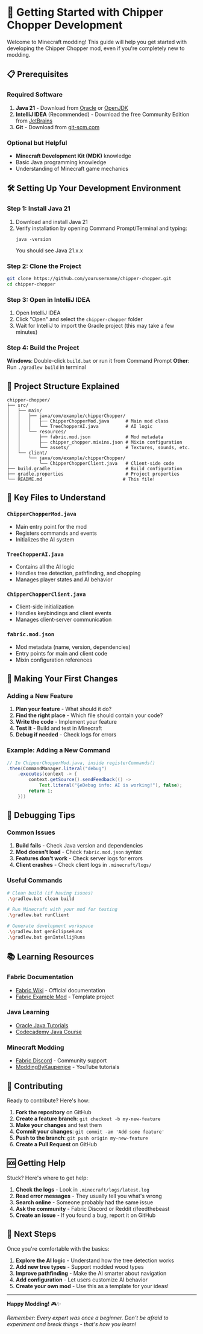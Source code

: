 # 🚀 Getting Started with Chipper Chopper Development

Welcome to Minecraft modding! This guide will help you get started with developing the Chipper Chopper mod, even if you're completely new to modding.

## 📋 Prerequisites

### Required Software
1. **Java 21** - Download from [Oracle](https://www.oracle.com/java/technologies/downloads/) or [OpenJDK](https://openjdk.org/)
2. **IntelliJ IDEA** (Recommended) - Download the free Community Edition from [JetBrains](https://www.jetbrains.com/idea/)
3. **Git** - Download from [git-scm.com](https://git-scm.com/)

### Optional but Helpful
- **Minecraft Development Kit (MDK)** knowledge
- Basic Java programming knowledge
- Understanding of Minecraft game mechanics

## 🛠️ Setting Up Your Development Environment

### Step 1: Install Java 21
1. Download and install Java 21
2. Verify installation by opening Command Prompt/Terminal and typing:
   ```
   java -version
   ```
   You should see Java 21.x.x

### Step 2: Clone the Project
```bash
git clone https://github.com/yourusername/chipper-chopper.git
cd chipper-chopper
```

### Step 3: Open in IntelliJ IDEA
1. Open IntelliJ IDEA
2. Click "Open" and select the `chipper-chopper` folder
3. Wait for IntelliJ to import the Gradle project (this may take a few minutes)

### Step 4: Build the Project
**Windows**: Double-click `build.bat` or run it from Command Prompt
**Other**: Run `./gradlew build` in terminal

## 📁 Project Structure Explained

```
chipper-chopper/
├── src/
│   ├── main/
│   │   ├── java/com/example/chipperChopper/
│   │   │   ├── ChipperChopperMod.java      # Main mod class
│   │   │   └── TreeChopperAI.java          # AI logic
│   │   └── resources/
│   │       ├── fabric.mod.json             # Mod metadata
│   │       ├── chipper_chopper.mixins.json # Mixin configuration
│   │       └── assets/                     # Textures, sounds, etc.
│   └── client/
│       └── java/com/example/chipperChopper/
│           └── ChipperChopperClient.java   # Client-side code
├── build.gradle                            # Build configuration
├── gradle.properties                       # Project properties
└── README.md                              # This file!
```

## 🎯 Key Files to Understand

### `ChipperChopperMod.java`
- Main entry point for the mod
- Registers commands and events
- Initializes the AI system

### `TreeChopperAI.java`
- Contains all the AI logic
- Handles tree detection, pathfinding, and chopping
- Manages player states and AI behavior

### `ChipperChopperClient.java`
- Client-side initialization
- Handles keybindings and client events
- Manages client-server communication

### `fabric.mod.json`
- Mod metadata (name, version, dependencies)
- Entry points for main and client code
- Mixin configuration references

## 🔧 Making Your First Changes

### Adding a New Feature
1. **Plan your feature** - What should it do?
2. **Find the right place** - Which file should contain your code?
3. **Write the code** - Implement your feature
4. **Test it** - Build and test in Minecraft
5. **Debug if needed** - Check logs for errors

### Example: Adding a New Command
```java
// In ChipperChopperMod.java, inside registerCommands()
.then(CommandManager.literal("debug")
    .executes(context -> {
        context.getSource().sendFeedback(() -> 
            Text.literal("§eDebug info: AI is working!"), false);
        return 1;
    }))
```

## 🐛 Debugging Tips

### Common Issues
1. **Build fails** - Check Java version and dependencies
2. **Mod doesn't load** - Check `fabric.mod.json` syntax
3. **Features don't work** - Check server logs for errors
4. **Client crashes** - Check client logs in `.minecraft/logs/`

### Useful Commands
```bash
# Clean build (if having issues)
.\gradlew.bat clean build

# Run Minecraft with your mod for testing
.\gradlew.bat runClient

# Generate development workspace
.\gradlew.bat genEclipseRuns
.\gradlew.bat genIntellijRuns
```

## 📚 Learning Resources

### Fabric Documentation
- [Fabric Wiki](https://fabricmc.net/wiki/) - Official documentation
- [Fabric Example Mod](https://github.com/FabricMC/fabric-example-mod) - Template project

### Java Learning
- [Oracle Java Tutorials](https://docs.oracle.com/javase/tutorial/)
- [Codecademy Java Course](https://www.codecademy.com/learn/learn-java)

### Minecraft Modding
- [Fabric Discord](https://discord.gg/v6v4pMv) - Community support
- [ModdingByKaupenjoe](https://www.youtube.com/c/ModdingByKaupenjoe) - YouTube tutorials

## 🤝 Contributing

Ready to contribute? Here's how:

1. **Fork the repository** on GitHub
2. **Create a feature branch**: `git checkout -b my-new-feature`
3. **Make your changes** and test them
4. **Commit your changes**: `git commit -am 'Add some feature'`
5. **Push to the branch**: `git push origin my-new-feature`
6. **Create a Pull Request** on GitHub

## 🆘 Getting Help

Stuck? Here's where to get help:

1. **Check the logs** - Look in `.minecraft/logs/latest.log`
2. **Read error messages** - They usually tell you what's wrong
3. **Search online** - Someone probably had the same issue
4. **Ask the community** - Fabric Discord or Reddit r/feedthebeast
5. **Create an issue** - If you found a bug, report it on GitHub

## 🎉 Next Steps

Once you're comfortable with the basics:

1. **Explore the AI logic** - Understand how the tree detection works
2. **Add new tree types** - Support modded wood types
3. **Improve pathfinding** - Make the AI smarter about navigation
4. **Add configuration** - Let users customize AI behavior
5. **Create your own mod** - Use this as a template for your ideas!

---

**Happy Modding!** 🎮✨

*Remember: Every expert was once a beginner. Don't be afraid to experiment and break things - that's how you learn!* 